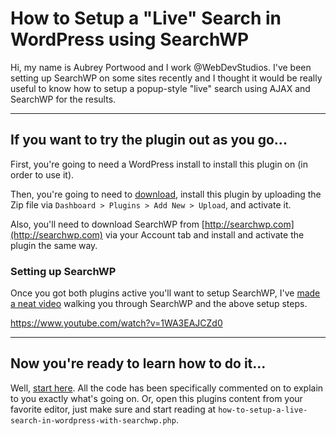 # How to Setup a "Live" Search in WordPress using SearchWP

Hi, my name is Aubrey Portwood and I work @WebDevStudios. I've been setting up SearchWP on some sites recently and I thought it would be really useful to know how to setup a popup-style "live" search using AJAX and SearchWP for the results.

______________________

## If you want to try the plugin out as you go...

First, you're going to need a WordPress install to install this plugin on (in order to use it).

Then, you're going to need to [download](https://github.com/aubreypwd/how-to-setup-a-live-search-in-wordpress-with-searchwp/archive/master.zip), install this plugin by uploading the Zip file via `Dashboard > Plugins > Add New > Upload`, and activate it.

Also, you'll need to download SearchWP from [http://searchwp.com](http://searchwp.com) via your Account tab and install and activate the plugin the same way.

### Setting up SearchWP

Once you got both plugins active you'll want to setup SearchWP, I've [made a neat video](https://www.youtube.com/watch?v=1WA3EAJCZd0) walking you through SearchWP and the above setup steps.


https://www.youtube.com/watch?v=1WA3EAJCZd0

___________________

## Now you're ready to learn how to do it...

Well, [start here](https://github.com/aubreypwd/how-to-setup-a-live-search-in-wordpress-with-searchwp/blob/master/how-to-setup-a-live-search-in-wordpress-with-searchwp.php). All the code has been specifically commented on to explain to you exactly what's going on. Or, open this plugins content from your favorite editor, just make sure and start reading at `how-to-setup-a-live-search-in-wordpress-with-searchwp.php`.
